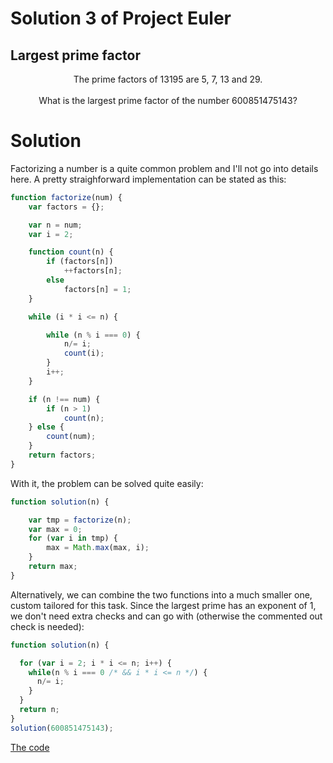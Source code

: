 # Solution 3 of Project Euler
## Largest prime factor

<p align="center">
The prime factors of 13195 are 5, 7, 13 and 29.<br><br>
What is the largest prime factor of the number 600851475143?</p>

# Solution

Factorizing a number is a quite common problem and I'll not go into details here. A pretty straighforward implementation can be stated as this:

```javascript
function factorize(num) {
    var factors = {};

    var n = num;
    var i = 2;

    function count(n) {
        if (factors[n])
            ++factors[n];
        else
            factors[n] = 1;
    }

    while (i * i <= n) {

        while (n % i === 0) {
            n/= i;
            count(i);
        }
        i++;
    }

    if (n !== num) {
        if (n > 1)
            count(n);
    } else {
        count(num);
    }
    return factors;
}
```
With it, the problem can be solved quite easily:

```javascript
function solution(n) {

    var tmp = factorize(n);
    var max = 0;
    for (var i in tmp) {
        max = Math.max(max, i);
    }
    return max;
}
```
Alternatively, we can combine the two functions into a much smaller one, custom tailored for this task. Since the largest prime has an exponent of 1, we don't need extra checks and can go with (otherwise the commented out check is needed):

```javascript
function solution(n) {

  for (var i = 2; i * i <= n; i++) {
    while(n % i === 0 /* && i * i <= n */) {
      n/= i;
    }
  }
  return n;
}
solution(600851475143);
```

[The code](https://github.com/Skogrine/ProjectEuler/blob/main/Even%20Fibonacci%20numbers/main.js)
